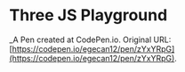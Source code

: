 # Three JS Playground
 _A Pen created at CodePen.io. Original URL: [https://codepen.io/egecan12/pen/zYxYRpG](https://codepen.io/egecan12/pen/zYxYRpG).

 